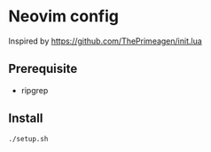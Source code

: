 # Neovim config

Inspired by  https://github.com/ThePrimeagen/init.lua

## Prerequisite
- ripgrep

## Install

```bash
./setup.sh
```
